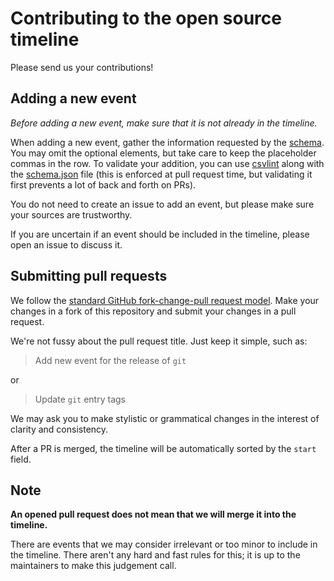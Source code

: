 # Contributing to the open source timeline

Please send us your contributions!

## Adding a new event

_Before adding a new event, make sure that it is not already in the timeline._

When adding a new event, gather the information requested by the [schema](README.md#schema). You may omit the optional elements, but take care to keep the placeholder commas in the row. To validate your addition, you can use [csvlint](https://csvlint.io/) along with the [schema.json](schema.json) file (this is enforced at pull request time, but validating it first prevents a lot of back and forth on PRs).

You do not need to create an issue to add an event, but please make sure your sources are trustworthy.

If you are uncertain if an event should be included in the timeline, please open an issue to discuss it.

## Submitting pull requests

We follow the [standard GitHub fork-change-pull request model](https://docs.github.com/en/get-started/quickstart/contributing-to-projects). Make your changes in a fork of this repository and submit your changes in a pull request.

We're not fussy about the pull request title. Just keep it simple, such as:

> Add new event for the release of `git`

or

> Update `git` entry tags

We may ask you to make stylistic or grammatical changes in the interest of clarity and consistency.

After a PR is merged, the timeline will be automatically sorted by the `start` field.

## Note

**An opened pull request does not mean that we will merge it into the timeline.**

There are events that we may consider irrelevant or too minor to include in the timeline. There aren't any hard and fast rules for this; it is up to the maintainers to make this judgement call.
